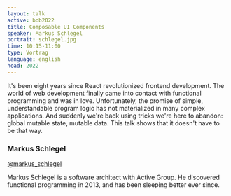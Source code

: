 ```yaml
---
layout: talk
active: bob2022
title: Composable UI Components
speaker: Markus Schlegel
portrait: schlegel.jpg
time: 10:15-11:00
type: Vortrag
language: english
head: 2022
---
```


It's been eight years since React revolutionized frontend
development.  The world of web development finally came into contact with
functional programming and was in love.  Unfortunately, the promise of
simple, understandable program logic has not materialized in many
complex applications.  And suddenly we're back using tricks we're here
to abandon: global mutable state, mutable data.  This talk shows that
it doesn't have to be that way.

### Markus Schlegel

[@markus_schlegel](https://twitter.com/markus_schlegel)

Markus Schlegel is a software architect with Active Group.  He
discovered functional programming in 2013, and has been sleeping
better ever since.
